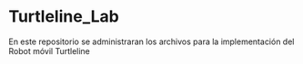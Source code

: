 # Turtleline_Lab
En este repositorio se administraran los archivos para la implementación del  Robot móvil Turtleline
